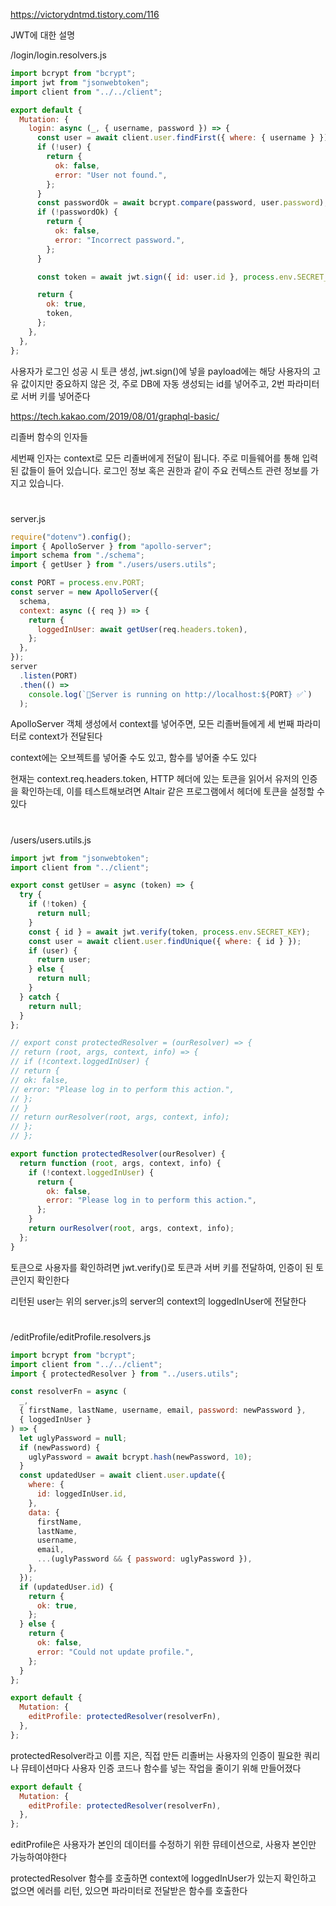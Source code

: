 https://victorydntmd.tistory.com/116

JWT에 대한 설명

/login/login.resolvers.js

```javascript
import bcrypt from "bcrypt";
import jwt from "jsonwebtoken";
import client from "../../client";

export default {
  Mutation: {
    login: async (_, { username, password }) => {
      const user = await client.user.findFirst({ where: { username } });
      if (!user) {
        return {
          ok: false,
          error: "User not found.",
        };
      }
      const passwordOk = await bcrypt.compare(password, user.password);
      if (!passwordOk) {
        return {
          ok: false,
          error: "Incorrect password.",
        };
      }

      const token = await jwt.sign({ id: user.id }, process.env.SECRET_KEY);

      return {
        ok: true,
        token,
      };
    },
  },
};
```

사용자가 로그인 성공 시 토큰 생성, jwt.sign()에 넣을 payload에는 해당 사용자의 고유 값이지만 중요하지 않은 것, 주로 DB에 자동 생성되는 id를 넣어주고, 2번 파라미터로 서버 키를 넣어준다

https://tech.kakao.com/2019/08/01/graphql-basic/

리졸버 함수의 인자들

세번째 인자는 context로 모든 리졸버에게 전달이 됩니다.
주로 미들웨어를 통해 입력된 값들이 들어 있습니다.
로그인 정보 혹은 권한과 같이 주요 컨텍스트 관련 정보를 가지고 있습니다.

#

server.js

```javascript
require("dotenv").config();
import { ApolloServer } from "apollo-server";
import schema from "./schema";
import { getUser } from "./users/users.utils";

const PORT = process.env.PORT;
const server = new ApolloServer({
  schema,
  context: async ({ req }) => {
    return {
      loggedInUser: await getUser(req.headers.token),
    };
  },
});
server
  .listen(PORT)
  .then(() =>
    console.log(`🚀Server is running on http://localhost:${PORT} ✅`)
  );
```

ApolloServer 객체 생성에서 context를 넣어주면, 모든 리졸버들에게 세 번째 파라미터로 context가 전달된다

context에는 오브젝트를 넣어줄 수도 있고, 함수를 넣어줄 수도 있다

현재는 context.req.headers.token, HTTP 헤더에 있는 토큰을 읽어서 유저의 인증을 확인하는데, 이를 테스트해보려면 Altair 같은 프로그램에서 헤더에 토큰을 설정할 수 있다

#

/users/users.utils.js

```javascript
import jwt from "jsonwebtoken";
import client from "../client";

export const getUser = async (token) => {
  try {
    if (!token) {
      return null;
    }
    const { id } = await jwt.verify(token, process.env.SECRET_KEY);
    const user = await client.user.findUnique({ where: { id } });
    if (user) {
      return user;
    } else {
      return null;
    }
  } catch {
    return null;
  }
};

// export const protectedResolver = (ourResolver) => {
// return (root, args, context, info) => {
// if (!context.loggedInUser) {
// return {
// ok: false,
// error: "Please log in to perform this action.",
// };
// }
// return ourResolver(root, args, context, info);
// };
// };

export function protectedResolver(ourResolver) {
  return function (root, args, context, info) {
    if (!context.loggedInUser) {
      return {
        ok: false,
        error: "Please log in to perform this action.",
      };
    }
    return ourResolver(root, args, context, info);
  };
}
```

토큰으로 사용자를 확인하려면 jwt.verify()로 토큰과 서버 키를 전달하여, 인증이 된 토큰인지 확인한다

리턴된 user는 위의 server.js의 server의 context의 loggedInUser에 전달한다

#

/editProfile/editProfile.resolvers.js

```javascript
import bcrypt from "bcrypt";
import client from "../../client";
import { protectedResolver } from "../users.utils";

const resolverFn = async (
  _,
  { firstName, lastName, username, email, password: newPassword },
  { loggedInUser }
) => {
  let uglyPassword = null;
  if (newPassword) {
    uglyPassword = await bcrypt.hash(newPassword, 10);
  }
  const updatedUser = await client.user.update({
    where: {
      id: loggedInUser.id,
    },
    data: {
      firstName,
      lastName,
      username,
      email,
      ...(uglyPassword && { password: uglyPassword }),
    },
  });
  if (updatedUser.id) {
    return {
      ok: true,
    };
  } else {
    return {
      ok: false,
      error: "Could not update profile.",
    };
  }
};

export default {
  Mutation: {
    editProfile: protectedResolver(resolverFn),
  },
};
```

protectedResolver라고 이름 지은, 직접 만든 리졸버는 사용자의 인증이 필요한 쿼리나 뮤테이션마다 사용자 인증 코드나 함수를 넣는 작업을 줄이기 위해 만들어졌다

```javascript
export default {
  Mutation: {
    editProfile: protectedResolver(resolverFn),
  },
};
```

editProfile은 사용자가 본인의 데이터를 수정하기 위한 뮤테이션으로, 사용자 본인만 가능하여야한다

protectedResolver 함수를 호출하면 context에 loggedInUser가 있는지 확인하고 없으면 에러를 리턴, 있으면 파라미터로 전달받은 함수를 호출한다
